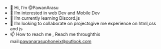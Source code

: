 - 👋 Hi, I’m @PawanArasu
- 👀 I’m interested in web Dev and Mobile Dev
- 🌱 I’m currently learning Discord.js
- 💞️ I’m looking to collaborate on projectsgive me experience on html,css and js
- 📫 How to reach me , Reach me throughthis mail:pawanarasuphoneix@outlook.com

<!---
PawanArasu/PawanArasu is a ✨ special ✨ repository because its `README.md` (this file) appears on your GitHub profile.
You can click the Preview link to take a look at your changes.
--->
